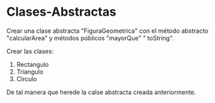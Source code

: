 # Clases-Abstractas
Crear una clase abstracta "FiguraGeometrica" con el método abstracto  "calcularArea" y métodos públicos "mayorQue" " toString".

Crear las clases:
1. Rectangulo
2. Triangulo
3. Circulo

De tal manera que herede la calse abstracta creada anteriormente.
